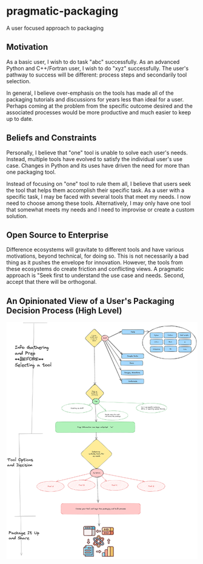 # pragmatic-packaging
A user focused approach to packaging 

## Motivation

As a basic user, I wish to do task "abc" successfully. 
As an advanced Python and C++/Fortran user, I wish to do "xyz" successfully.
The user's pathway to success will be different: process steps and secondarily tool selection.

In general, I believe over-emphasis on the tools has made all of the packaging tutorials and discussions for years less than ideal for a user.
Perhaps coming at the problem from the specific outcome desired and the associated processes would be more productive and much easier to keep up to date.

## Beliefs and Constraints

Personally, I believe that "one" tool is unable to solve each user's needs.
Instead, multiple tools have evolved to satisfy the individual user's use case.
Changes in Python and its uses have driven the need for more than one packaging tool.

Instead of focusing on "one" tool to rule them all, I believe that users seek the tool that helps them accomplish their specific task.
As a user with a specific task, I may be faced with several tools that meet my needs. I now need to choose among these tools.
Alternatively, I may only have one tool that somewhat meets my needs and I need to improvise or create a custom solution.

## Open Source to Enterprise

Difference ecosystems will gravitate to different tools and have various motivations, beyond technical, for doing so.
This is not necessarily a bad thing as it pushes the envelope for innovation.
However, the tools from these ecosystems do create friction and conflicting views.
A pragmatic approach is "Seek first to understand the use case and needs.
Second, accept that there will be orthogonal.

## An Opinionated View of a User's Packaging Decision Process (High Level)

![](packaging.png)
